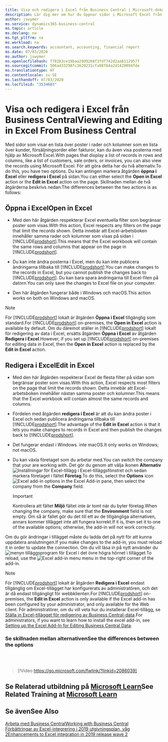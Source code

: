 ```yaml
---
title: Visa och redigera i Excel från Business Central | Microsoft-dokument
description: Lär dig mer om hur du öppnar sidor i Microsoft Excel från Business Central för bättre dataanalyser.
author: jswymer
ms.service: dynamics365-business-central
ms.topic: article
ms.devlang: na
ms.tgt_pltfrm: na
ms.workload: na
ms.search.keywords: accountant, accounting, financial report
ms.date: 07/03/2020
ms.author: jswymer
ms.openlocfilehash: f782b3ce19baa29d9268f3fdf742d2aa6112957f
ms.sourcegitcommit: 506a433298fc3629231cfa98f64a2d1428094fde
ms.translationtype: HT
ms.contentlocale: sv-SE
ms.lasthandoff: 07/03/2020
ms.locfileid: "3534603"
---
```

# <a name="viewing-and-editing-in-excel-from-business-central"></a><span data-ttu-id="4141e-103">Visa och redigera i Excel från Business Central</span><span class="sxs-lookup"><span data-stu-id="4141e-103">Viewing and Editing in Excel From Business Central</span></span>

<span data-ttu-id="4141e-104">Med sidor som visar en lista över poster i rader och kolumner som en lista över kunder, försäljningsorder eller fakturor, kan du även visa posterna med hjälp av Microsoft Excel.</span><span class="sxs-lookup"><span data-stu-id="4141e-104">With pages that display a list of records in rows and columns, like a list of customers, sale orders, or invoices, you can also view the records using Microsoft Excel.</span></span> <span data-ttu-id="4141e-105">För att göra detta har du två alternativ.</span><span class="sxs-lookup"><span data-stu-id="4141e-105">To do this, you have two options.</span></span> <span data-ttu-id="4141e-106">Du kan antingen markera åtgärden **öppna i Excel** eller **redigera i Excel** på sidan.</span><span class="sxs-lookup"><span data-stu-id="4141e-106">You can either select the **Open in Excel** action or the **Edit in Excel** action on the page.</span></span> <span data-ttu-id="4141e-107">Skillnaden mellan de två åtgärderna beskrivs nedan:</span><span class="sxs-lookup"><span data-stu-id="4141e-107">The differences between the two actions is as follows:</span></span>  

## <a name="open-in-excel"></a><span data-ttu-id="4141e-108">Öppna i Excel</span><span class="sxs-lookup"><span data-stu-id="4141e-108">Open in Excel</span></span>

- <span data-ttu-id="4141e-109">Med den här åtgärden respekterar Excel eventuella filter som begränsar poster som visas.</span><span class="sxs-lookup"><span data-stu-id="4141e-109">With this action, Excel respects any filters on the page that limit the records shown.</span></span> <span data-ttu-id="4141e-110">Detta innebär att Excel-arbetsboken innehåller samma rader och kolumner som visas på sidan i [!INCLUDE[prodshort](includes/prodshort.md)].</span><span class="sxs-lookup"><span data-stu-id="4141e-110">This means that the Excel workbook will contain the same rows and columns that appear on the page in [!INCLUDE[prodshort](includes/prodshort.md)].</span></span>

- <span data-ttu-id="4141e-111">Du kan inte ändra posterna i Excel, men du kan inte publicera ändringarna tillbaka till [!INCLUDE[prodshort](includes/prodshort.md)].</span><span class="sxs-lookup"><span data-stu-id="4141e-111">You can make changes to the records in Excel, but you cannot publish the changes back to [!INCLUDE[prodshort](includes/prodshort.md)].</span></span> <span data-ttu-id="4141e-112">Du kan bara spara ändringarna till Excel-filen på datorn.</span><span class="sxs-lookup"><span data-stu-id="4141e-112">You can only save the changes to Excel file on your computer.</span></span>

- <span data-ttu-id="4141e-113">Den här åtgärden fungerar både i Windows och macOS.</span><span class="sxs-lookup"><span data-stu-id="4141e-113">This action works on both on Windows and macOS.</span></span>

> [!NOTE]
> <span data-ttu-id="4141e-114">För [!INCLUDE[prodshort](includes/prodshort.md)] lokalt är åtgärden **Öppna i Excel** tillgänglig som standard.</span><span class="sxs-lookup"><span data-stu-id="4141e-114">For [!INCLUDE[prodshort](includes/prodshort.md)] on-premises, the **Open in Excel** action is available by default.</span></span> <span data-ttu-id="4141e-115">Om du däremot ställer in [!INCLUDE[prodshort](includes/prodshort.md)] lokalt för redigering av data i Excel, ersätts åtgärden **Öppna i Excel** av åtgärden **Redigera i Excel**.</span><span class="sxs-lookup"><span data-stu-id="4141e-115">However, if you set up [!INCLUDE[prodshort](includes/prodshort.md)] on-premises for editing data in Excel, then the **Open in Excel** action is replaced by the **Edit in Excel** action.</span></span>

## <a name="edit-in-excel"></a><span data-ttu-id="4141e-116">Redigera i Excel</span><span class="sxs-lookup"><span data-stu-id="4141e-116">Edit in Excel</span></span>

- <span data-ttu-id="4141e-117">Med den här åtgärden respekterar Excel de flesta filter på sidan som begränsar poster som visas.</span><span class="sxs-lookup"><span data-stu-id="4141e-117">With this action, Excel respects most filters on the page that limit the records shown.</span></span> <span data-ttu-id="4141e-118">Detta innebär att Excel-arbetsboken innehåller nästan samma poster och kolumner.</span><span class="sxs-lookup"><span data-stu-id="4141e-118">This means that the Excel workbook will contain almost the same records and columns.</span></span>

- <span data-ttu-id="4141e-119">Fördelen med åtgärden **redigera i Excel** är att du kan ändra poster i Excel och sedan publicera ändringarna tillbaka till [!INCLUDE[prodshort](includes/prodshort.md)].</span><span class="sxs-lookup"><span data-stu-id="4141e-119">The advantage of the **Edit in Excel** action is that it lets you make changes to records in Excel and then publish the changes back to [!INCLUDE[prodshort](includes/prodshort.md)].</span></span>

- <span data-ttu-id="4141e-120">Det fungerar endast i Windows. inte macOS.</span><span class="sxs-lookup"><span data-stu-id="4141e-120">It only works on Windows; not macOS.</span></span>

- <span data-ttu-id="4141e-121">Du kan växla företaget som du arbetar med.</span><span class="sxs-lookup"><span data-stu-id="4141e-121">You can switch the company that your are working with.</span></span> <span data-ttu-id="4141e-122">Det gör du genom att välja ikonen **Alternativ** ![Inställningar för Excel-tillägg](media/cogwheel.png "Alternativ för Excel-tillägg") i Excel-tilläggsfönstret och sedan markera företaget i fältet **Företag**.</span><span class="sxs-lookup"><span data-stu-id="4141e-122">To do this, select the **Options** icon ![Excel add-in options](media/cogwheel.png "Excel add-in options") in the Excel Add-in pane, then select the company from the **Company** field.</span></span>  

    > [!IMPORTANT]
    > <span data-ttu-id="4141e-123">Kontrollera att fältet **Miljö** fältet inte är tomt när du byter företag.</span><span class="sxs-lookup"><span data-stu-id="4141e-123">When changing the company, make sure that the **Environment** field is not empty.</span></span> <span data-ttu-id="4141e-124">Om så är fallet gör du det till ett av de tillgängliga alternativen, annars kommer tillägget inte att fungera korrekt.</span><span class="sxs-lookup"><span data-stu-id="4141e-124">If it is, then set it to one of the available options; otherwise, the add-in will not work correctly.</span></span>  

<span data-ttu-id="4141e-125">Om du gör ändringar i tillägget måste du ladda det på nytt för att kunna uppdatera anslutningen.</span><span class="sxs-lookup"><span data-stu-id="4141e-125">If you make changes to the add-in, you must reload it in order to update the connection.</span></span> <span data-ttu-id="4141e-126">Om du vill läsa in på nytt använder du ![menyn tilläggsprogram för Excel](media/excel-addin-menu.png "Meny Excel tillägg") i det övre högra hörnet i tillägget.</span><span class="sxs-lookup"><span data-stu-id="4141e-126">To reload, use the ![Excel add-in menu](media/excel-addin-menu.png "Excel add-in menu") menu in the top-right corner of the add-in.</span></span>

> [!NOTE]
> <span data-ttu-id="4141e-127">För [!INCLUDE[prodshort](includes/prodshort.md)] lokalt är åtgärden **Redigera i Excel** endast tillgänglig om Excel-tillägget har konfigurerats av administratören, och det är då endast tillgängligt för webbklienten.</span><span class="sxs-lookup"><span data-stu-id="4141e-127">For [!INCLUDE[prodshort](includes/prodshort.md)] on-premises, the **Edit in Excel** action is only available if the Excel add-in has been configured by your administrator, and only available for the Web client.</span></span> <span data-ttu-id="4141e-128">För administratörer, om du vill veta hur du installerar Excel-tillägg, se [Ställa in Excel-tillägget för redigering av Business Central-data](/dynamics365/business-central/dev-itpro/administration/configuring-excel-addin).</span><span class="sxs-lookup"><span data-stu-id="4141e-128">For administrators, if you want to learn how to install the excel add-in, see [Setting up the Excel Add-In for Editing Business Central Data](/dynamics365/business-central/dev-itpro/administration/configuring-excel-addin).</span></span>

### <a name="see-the-differences-between-the-options"></a><span data-ttu-id="4141e-129">Se skillnaden mellan alternativen</span><span class="sxs-lookup"><span data-stu-id="4141e-129">See the differences between the options</span></span>
<br><br>  

> [!Video https://go.microsoft.com/fwlink/?linkid=2086039]

## <a name="see-related-training-at-microsoft-learn"></a><span data-ttu-id="4141e-130">Se Relaterad utbildning på [Microsoft Learn](/learn/modules/configure-powerbi-excel-dynamics-365-business-central/index)</span><span class="sxs-lookup"><span data-stu-id="4141e-130">See Related Training at [Microsoft Learn](/learn/modules/configure-powerbi-excel-dynamics-365-business-central/index)</span></span>

## <a name="see-also"></a><span data-ttu-id="4141e-131">Se även</span><span class="sxs-lookup"><span data-stu-id="4141e-131">See Also</span></span>

[<span data-ttu-id="4141e-132">Arbeta med Business Central</span><span class="sxs-lookup"><span data-stu-id="4141e-132">Working with Business Central</span></span>](ui-work-product.md)  
[<span data-ttu-id="4141e-133">Förbättringar av Excel-integrering i 2019 utgivningsplan, våg 2</span><span class="sxs-lookup"><span data-stu-id="4141e-133">Enhancements to Excel integration in 2019 release wave 2</span></span>](/dynamics365-release-plan/2019wave2/dynamics365-business-central/enhancements-excel-integration)  
